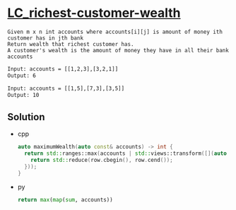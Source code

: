 # [LC_richest-customer-wealth](https://leetcode.com/problems/richest-customer-wealth)

```en
Given m x n int accounts where accounts[i][j] is amount of money i​​​​​​​​​​​th​​​​ customer has in j​​​​​​​​​​​th​​​​ bank
Return wealth that richest customer has.
A customer's wealth is the amount of money they have in all their bank accounts

```

```txt
Input: accounts = [[1,2,3],[3,2,1]]
Output: 6

Input: accounts = [[1,5],[7,3],[3,5]]
Output: 10
```

## Solution

* cpp

  ```cpp
  auto maximumWealth(auto const& accounts) -> int {
    return std::ranges::max(accounts | std::views::transform([](auto const& row) {
      return std::reduce(row.cbegin(), row.cend());
    }));
  }
  ```

* py

  ```py
  return max(map(sum, accounts))
  ```
